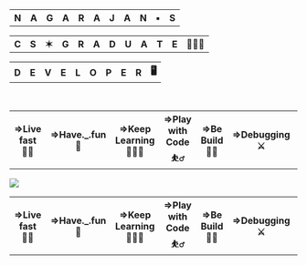 
<table>
    <tr><th>N</th>
        <th>A</th>
        <th>G</th>
        <th>A</th>
        <th>R</th>
        <th>A</th>
        <th>J</th>
        <th>A</th>
        <th>N</th>
        <th>▪️</th>
        <th>S</th>
    </tr>
</table>
<table>
    <tr><th>C</th>
        <th>S</th>
        <th>✶</th>
        <th>G</th>
        <th>R</th>
        <th>A</th>
        <th>D</th>
        <th>U</th>
        <th>A</th>
        <th>T</th>
        <th>E</th>
        <th>👨🏼‍🎓</th>
    </tr>
</table>
<table>
    <tr><th>D </th>
        <th>E</th>
        <th>V</th>
        <th>E</th>
        <th>L</th>
        <th>O</th>
        <th>P</th>
        <th>E</th>
        <th>R</th>
        <th>🖥</th>
    </tr>
</table>
<br>
<table>
    <tr ><th>=>Live fast 🚴‍♂️ </th>
        <th>=>Have._.fun🕺</th>
        <th>=>Keep Learning👨🏾‍💻</th>
        <th>=>Play with Code⛹️‍♂️</th>
        <th>=>Be Build 🏋️‍♀️</th>
        <th>=>Debugging  ⚔️</th>
        <th>=>Die young ⚰️</th></tr>
</table>

<img src="https://miro.medium.com/max/1187/1*0FqDC0_r1f5xFz3IywLYRA.jpeg">

<table>
    <tr ><th>=>Live fast 🚴‍♂️ </th>
        <th>=>Have._.fun🕺</th>
        <th>=>Keep Learning👨🏾‍💻</th>
        <th>=>Play with Code⛹️‍♂️</th>
        <th>=>Be Build 🏋️‍♀️</th>
        <th>=>Debugging  ⚔️</th>
        <th>=>Die young ⚰️</th></tr>
</table>

